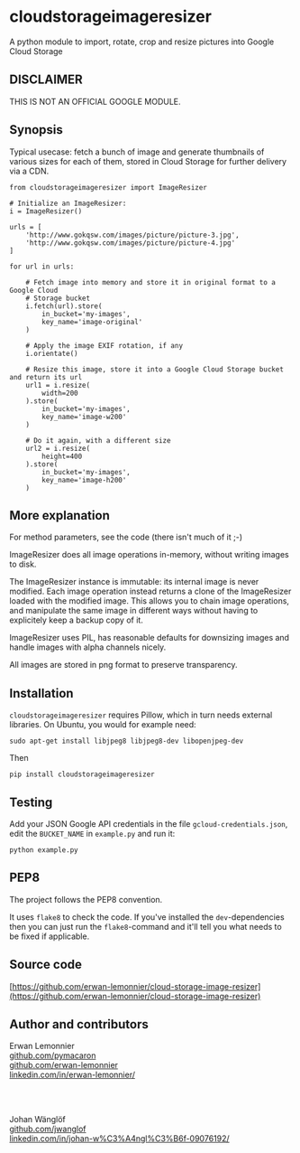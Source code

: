 # cloudstorageimageresizer

A python module to import, rotate, crop and resize pictures into Google Cloud Storage

## DISCLAIMER

THIS IS NOT AN OFFICIAL GOOGLE MODULE.

## Synopsis

Typical usecase: fetch a bunch of image and generate thumbnails of various
sizes for each of them, stored in Cloud Storage for further delivery via a CDN.

```
from cloudstorageimageresizer import ImageResizer

# Initialize an ImageResizer:
i = ImageResizer()

urls = [
    'http://www.gokqsw.com/images/picture/picture-3.jpg',
    'http://www.gokqsw.com/images/picture/picture-4.jpg'
]

for url in urls:

    # Fetch image into memory and store it in original format to a Google Cloud
    # Storage bucket
    i.fetch(url).store(
        in_bucket='my-images',
        key_name='image-original'
    )

    # Apply the image EXIF rotation, if any
    i.orientate()

    # Resize this image, store it into a Google Cloud Storage bucket and return its url
    url1 = i.resize(
        width=200
    ).store(
        in_bucket='my-images',
        key_name='image-w200'
    )

    # Do it again, with a different size
    url2 = i.resize(
        height=400
    ).store(
        in_bucket='my-images',
        key_name='image-h200'
    )
```

## More explanation

For method parameters, see the code (there isn't much of it ;-)

ImageResizer does all image operations in-memory, without writing images to disk.

The ImageResizer instance is immutable: its internal image is never modified. Each image operation instead returns a clone of the ImageResizer loaded with the modified image. This allows you to chain image operations, and manipulate the same image in different ways without having to explicitely keep a backup copy of it.

ImageResizer uses PIL, has reasonable defaults for downsizing images and handle images with alpha channels nicely.

All images are stored in png format to preserve transparency.

## Installation

`cloudstorageimageresizer` requires Pillow, which in turn needs external
libraries. On Ubuntu, you would for example need:

```
sudo apt-get install libjpeg8 libjpeg8-dev libopenjpeg-dev
```

Then

```
pip install cloudstorageimageresizer
```

## Testing

Add your JSON Google API credentials in the file `gcloud-credentials.json`,
edit the `BUCKET_NAME` in `example.py` and run it:

```
python example.py
```

## PEP8

The project follows the PEP8 convention.

It uses `flake8` to check the code. If you've installed the `dev`-dependencies then you can just run the `flake8`-command and it'll tell you what needs to be fixed if applicable.

## Source code

[https://github.com/erwan-lemonnier/cloud-storage-image-resizer](https://github.com/erwan-lemonnier/cloud-storage-image-resizer)

## Author and contributors

Erwan Lemonnier<br/>
[github.com/pymacaron](https://github.com/pymacaron)</br>
[github.com/erwan-lemonnier](https://github.com/erwan-lemonnier)<br/>
[linkedin.com/in/erwan-lemonnier/](https://www.linkedin.com/in/erwan-lemonnier/)

<br/><br/>

Johan Wänglöf<br/>
[github.com/jwanglof](https://github.com/jwanglof)<br/>
[linkedin.com/in/johan-w%C3%A4ngl%C3%B6f-09076192/](https://www.linkedin.com/in/johan-w%C3%A4ngl%C3%B6f-09076192/)
